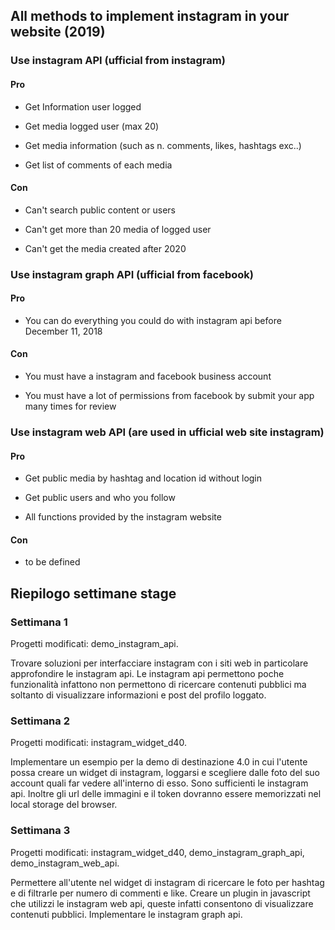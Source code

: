 ## All methods to implement instagram in your website (2019)

### Use instagram API (ufficial from instagram)

#### Pro

* Get Information user logged

* Get media logged user (max 20)

* Get media information (such as n. comments, likes, hashtags exc..)

* Get list of comments of each media

#### Con

* Can't search public content or users

* Can't get more than 20 media of logged user

* Can't get the media created after 2020

### Use instagram graph API (ufficial from facebook)

#### Pro

* You can do everything you could do with instagram api before December 11, 2018

#### Con

* You must have a instagram and facebook business account

* You must have a lot of permissions from facebook by submit your app many times for review

### Use instagram web API (are used in ufficial web site instagram)

#### Pro

* Get public media by hashtag and location id without login

* Get public users and who you follow

* All functions provided by the instagram website

#### Con

* to be defined

## Riepilogo settimane stage

### Settimana 1

Progetti modificati: demo_instagram_api.

Trovare soluzioni per interfacciare instagram con i siti web in particolare approfondire le instagram api.
Le instagram api permettono poche funzionalità infattono non permettono di ricercare contenuti pubblici ma soltanto di visualizzare informazioni e post del profilo loggato.

### Settimana 2

Progetti modificati: instagram_widget_d40.

Implementare un esempio per la demo di destinazione 4.0 in cui l'utente possa creare un widget di instagram, loggarsi e scegliere dalle foto del suo account quali far vedere all'interno di esso. Sono sufficienti le instagram api.
Inoltre gli url delle immagini e il token dovranno essere memorizzati nel local storage del browser.

### Settimana 3

Progetti modificati: instagram_widget_d40, demo_instagram_graph_api, demo_instagram_web_api.

Permettere all'utente nel widget di instagram di ricercare le foto per hashtag e di filtrarle per numero di commenti e like.
Creare un plugin in javascript che utilizzi le instagram web api, queste infatti consentono di visualizzare contenuti pubblici.
Implementare le instagram graph api.

